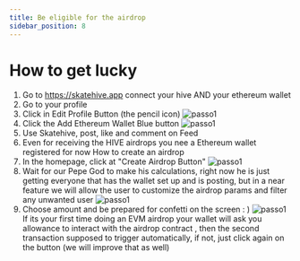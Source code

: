 ```yaml
---
title: Be eligible for the airdrop
sidebar_position: 8
---
```

# How to get lucky

1. Go to https://skatehive.app connect your hive AND your ethereum wallet
2. Go to your profile
3. Click in Edit Profile Button (the pencil icon)
![passo1](https://hackmd.io/_uploads/S16BsjPS0.png)
4. Click the Add Ethereum Wallet Blue button
![passo1](https://hackmd.io/_uploads/BkpHoiwHC.png)
5. Use Skatehive, post, like and comment on Feed
6. Even for receiving the HIVE airdrops you nee a Ethereum wallet registered for now
How to create an airdrop
7. In the homepage, click at "Create Airdrop Button"
![passo1](https://hackmd.io/_uploads/ByE8nsvSR.png)
8. Wait for our Pepe God to make his calculations, right now he is just getting everyone that has the wallet set up and is posting, but in a near feature we will allow the user to customize the airdrop params and filter any unwanted user
![passo1](https://hackmd.io/_uploads/HyDm3oDHC.png)
9. Choose amount and be prepared for confetti on the screen : )
![passo1](https://hackmd.io/_uploads/SJA252DHR.png)
If its your first time doing an EVM airdrop your wallet will ask you allowance to interact with the airdrop contract , then the second transaction supposed to trigger automatically, if not, just click again on the button (we will improve that as well)